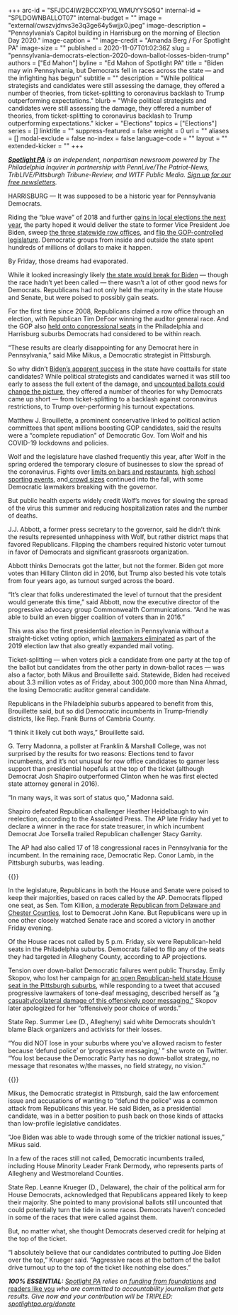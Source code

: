 +++
arc-id = "SFJDC4IW2BCCXPYXLWMUYYSQ5Q"
internal-id = "SPLDOWNBALLOT07"
internal-budget = ""
image = "external/cwszvjdnvs3e3q3ge64y5wjjx0.jpeg"
image-description = "Pennsylvania’s Capitol building in Harrisburg on the morning of Election Day 2020."
image-caption = ""
image-credit = "Amanda Berg / For Spotlight PA"
image-size = ""
published = 2020-11-07T01:02:36Z
slug = "pennsylvania-democrats-election-2020-down-ballot-losses-biden-trump"
authors = ["Ed Mahon"]
byline = "Ed Mahon of Spotlight PA"
title = "Biden may win Pennsylvania, but Democrats fell in races across the state — and the infighting has begun"
subtitle = ""
description = "While political strategists and candidates were still assessing the damage, they offered a number of theories, from ticket-splitting to coronavirus backlash to Trump outperforming expectations."
blurb = "While political strategists and candidates were still assessing the damage, they offered a number of theories, from ticket-splitting to coronavirus backlash to Trump outperforming expectations."
kicker = "Elections"
topics = ["Elections"]
series = []
linktitle = ""
suppress-featured = false
weight = 0
url = ""
aliases = []
modal-exclude = false
no-index = false
language-code = ""
layout = ""
extended-kicker = ""
+++

<a href="https://www.spotlightpa.org/"><i><b>Spotlight PA</b></i></a><i> is an independent, nonpartisan newsroom powered by The Philadelphia Inquirer in partnership with PennLive/The Patriot-News, TribLIVE/Pittsburgh Tribune-Review, and WITF Public Media. </i><a href="https://www.spotlightpa.org/newsletters"><i>Sign up for our free newsletters</i></a><i>.</i>

HARRISBURG — It was supposed to be a historic year for Pennsylvania Democrats.

Riding the “blue wave” of 2018 and further <a href="https://www.inquirer.com/news/pennsylvania-2019-election-results-20191106.html" target=_blank>gains in local elections the next year</a>, the party hoped it would deliver the state to former Vice President Joe Biden, sweep <a href="https://www.inquirer.com/politics/election/pennsylvania-row-offices-attorney-general-auditor-treasurer-20201031.html" target=_blank>the three statewide row offices</a>, and <a href="https://www.inquirer.com/politics/election/pennsylvania-state-house-senate-2020-election-20201026.html" target=_blank>flip the GOP-controlled legislature</a>. Democratic groups from inside and outside the state spent hundreds of millions of dollars to make it happen.

By Friday, those dreams had evaporated.

While it looked increasingly likely <a href="https://www.inquirer.com/politics/election/live/elections-2020-results-candidates-updates-news-pennsylvania-20201106.html#card-890981147" target=_blank>the state would break for Biden</a> — though the race hadn’t yet been called — there wasn’t a lot of other good news for Democrats. Republicans had not only held the majority in the state House and Senate, but were poised to possibly gain seats.

For the first time since 2008, Republicans claimed a row office through an election, with Republican Tim DeFoor winning the auditor general race. And the GOP also <a href="https://www.inquirer.com/politics/election/brian-fitzpatrick-christine-finello-1st-district-us-house-2020-pa-results-20201104.html" target=_blank>held onto congressional seats</a> in the Philadelphia and Harrisburg suburbs Democrats had considered to be within reach.

“These results are clearly disappointing for any Democrat here in Pennsylvania,” said Mike Mikus, a Democratic strategist in Pittsburgh.

<script src="https://www.spotlightpa.org/embed.js" async></script><div data-spl-embed-version="1" data-spl-src="https://www.spotlightpa.org/embeds/newsletter/"></div>

So why didn’t <a href="https://www.inquirer.com/news/2020-election-trump-biden-vote-count-pa-philly-results-20201105.html" target="_blank">Biden’s apparent success</a> in the state have coattails for state candidates? While political strategists and candidates warned it was still too early to assess the full extent of the damage, and <a href="https://www.inquirer.com/politics/election/spl/provisional-ballot-pennsylvania-counting-election-2020-20201106.html?outputType=amp" target="_blank">uncounted ballots could change the picture</a>, they offered a number of theories for why Democrats came up short — from ticket-splitting to a backlash against coronavirus restrictions, to Trump over-performing his turnout expectations.

Matthew J. Brouillette, a prominent conservative linked to political action committees that spent millions boosting GOP candidates, said the results were a “complete repudiation" of Democratic Gov. Tom Wolf and his COVID-19 lockdowns and policies.

Wolf and the legislature have clashed frequently this year, after Wolf in the spring ordered the temporary closure of businesses to slow the spread of the coronavirus. Fights over <a href="https://www.post-gazette.com/business/money/2020/10/21/Pennsylvania-House-governor-wolf-veto-coronavirus-restrictions-bars/stories/202010210114">limits on bars and restaurants</a>, <a href="https://www.pennlive.com/sports/2020/09/pa-house-falls-short-in-effort-to-override-gov-tom-wolfs-veto-of-high-schools-sports-bill.html">high school sporting events</a>, and<a href="https://apnews.com/article/virus-outbreak-donald-trump-pennsylvania-pittsburgh-tom-wolf-b458bed82c1b20cf77fdd89736687708"> crowd sizes</a> continued into the fall, with some Democratic lawmakers breaking with the governor.

But public health experts widely credit Wolf’s moves for slowing the spread of the virus this summer and reducing hospitalization rates and the number of deaths.

J.J. Abbott, a former press secretary to the governor, said he didn’t think the results represented unhappiness with Wolf, but rather district maps that favored Republicans. Flipping the chambers required historic voter turnout in favor of Democrats and significant grassroots organization.

Abbott thinks Democrats got the latter, but not the former. Biden got more votes than Hillary Clinton did in 2016, but Trump also bested his vote totals from four years ago, as turnout surged across the board.

“It’s clear that folks underestimated the level of turnout that the president would generate this time,” said Abbott, now the executive director of the progressive advocacy group Commonwealth Communications. “And he was able to build an even bigger coalition of voters than in 2016.”

This was also the first presidential election in Pennsylvania without a straight-ticket voting option, which <a href="https://www.inquirer.com/news/pennsylvania-straight-party-voting-20191112.html">lawmakers eliminated</a> as part of the 2019 election law that also greatly expanded mail voting.

Ticket-splitting — when voters pick a candidate from one party at the top of the ballot but candidates from the other party in down-ballot races — was also a factor, both Mikus and Brouillette said. Statewide, Biden had received about 3.3 million votes as of Friday, about 300,000 more than Nina Ahmad, the losing Democratic auditor general candidate.

Republicans in the Philadelphia suburbs appeared to benefit from this, Brouillette said, but so did Democratic incumbents in Trump-friendly districts, like Rep. Frank Burns of Cambria County.

“I think it likely cut both ways,” Brouillette said.

G. Terry Madonna, a pollster at Franklin &amp; Marshall College, was not surprised by the results for two reasons: Elections tend to favor incumbents, and it’s not unusual for row office candidates to garner less support than presidential hopefuls at the top of the ticket (although Democrat Josh Shapiro outperformed Clinton when he was first elected state attorney general in 2016).

“In many ways, it was sort of status quo,” Madonna said.

Shapiro defeated<b> </b>Republican challenger Heather Heidelbaugh to win reelection, according to the Associated Press. The AP late Friday had yet to declare a winner in the race for state treasurer, in which incumbent Democrat Joe Torsella trailed Republican challenger Stacy Garrity.

The AP had also called 17 of 18 congressional races in Pennsylvania for the incumbent. In the remaining race, Democratic Rep. Conor Lamb, in the Pittsburgh suburbs, was leading.

{{<picture src="external/sn5asjvj169hr34hcv3c6n142c.jpeg" description="Republican state Sen. Tom Killion campaigns in Aston, Pa., in August." caption="Republican state Sen. Tom Killion campaigns in Aston, Pa., in August." credit="JOSE F. MORENO / Philadelphia Inquirer">}} 

In the legislature, Republicans in both the House and Senate were poised to keep their majorities, based on races called by the AP. Democrats flipped one seat, as Sen. Tom Killion, <a href="https://www.inquirer.com/politics/pennsylvania/philadelphia-suburbs-republicans-trump-20200823.html" target=_blank>a moderate Republican from Delaware and Chester Counties</a>, lost to Democrat John Kane. But Republicans were up in one other closely watched Senate race and scored a victory in another Friday evening.

Of the House races not called by 5 p.m. Friday, six were Republican-held seats in the Philadelphia suburbs. Democrats failed to flip any of the seats they had targeted in Allegheny County, according to AP projections.

Tension over down-ballot Democratic failures went public Thursday. Emily Skopov, who lost her campaign for <a href="https://www.inquirer.com/politics/election/pittsburgh-pennsylania-suburbs-joe-biden-donald-trump-20200928.html" target=_blank>an open Republican-held state House seat in the Pittsburgh suburbs</a>, while responding to a tweet that accused progressive lawmakers of tone-deaf messaging, described herself as “<a href="https://twitter.com/EmilySkopovPA/status/1324461733650567171">a casualty/collateral damage of this offensively poor messaging.”</a> Skopov later apologized for her “offensively poor choice of words.”

State Rep. Summer Lee (D., Allegheny) said white Democrats shouldn’t blame Black organizers and activists for their losses.

“You did NOT lose in your suburbs where you’ve allowed racism to fester because ‘defund police’ or ‘progressive messaging,’ ” she wrote on Twitter. “You lost because the Democratic Party has no down-ballot strategy, no message that resonates w/the masses, no field strategy, no vision.”

{{<picture src="external/2n6ktw2h0mdd610j0qenyhjqjr.jpeg" description="Democratic state House candidate Emily Skopov in Allegheny County in September." caption="Democratic state House candidate Emily Skopov in Allegheny County in September." credit="TOM GRALISH / Philadelphia Inquirer">}} 

Mikus, the Democratic strategist in Pittsburgh, said the law enforcement issue and accusations of wanting to “defund the police” was a common attack from Republicans this year. He said Biden, as a presidential candidate, was in a better position to push back on those kinds of attacks than low-profile legislative candidates.

“Joe Biden was able to wade through some of the trickier national issues,” Mikus said.

In a few of the races still not called, Democratic incumbents trailed, including House Minority Leader Frank Dermody, who represents parts of Allegheny and Westmoreland Counties.

<script src="https://www.spotlightpa.org/embed.js" async></script><div data-spl-embed-version="1" data-spl-src="https://www.spotlightpa.org/embeds/donate/?teaser_text=Spotlight%20PA%20provides%20essential%2C%20public-service%20journalism%20about%20Pennsylvania%20thank%20to%20readers%20like%20you.%20For%20a%20limited%20time%2C%20become%20a%20member%20and%20your%20contribution%20will%20be%20TRIPLED.&cta_text=YES%2C%20TRIPLE%20MY%20GIFT&eyebrow_text=BECOME%20A%20MEMBER"></div>

State Rep. Leanne Krueger (D., Delaware), the chair of the political arm for House Democrats, acknowledged that Republicans appeared likely to keep their majority. She pointed to many provisional ballots still uncounted that could potentially turn the tide in some races.<b> </b>Democrats haven’t conceded in some of the races that were called against them.

But, no matter what, she thought Democrats deserved credit for helping at the top of the ticket.

“I absolutely believe that our candidates contributed to putting Joe Biden over the top,” Krueger said. “Aggressive races at the bottom of the ballot drive turnout up to the top of the ticket like nothing else does.”

<i><b>100% ESSENTIAL:</b></i><i> </i><a href="https://www.spotlightpa.org/"><i>Spotlight PA</i></a><i> relies on</i><a href="https://www.spotlightpa.org/support"><i> funding from foundations</i></a><i> </i><a href="https://www.spotlightpa.org/support">and readers like you</a><i> who are committed to accountability journalism that gets results. Give now and your contribution will be TRIPLED: </i><a href="http://spotlightpa.org/donate"><i>spotlightpa.org/donate</i></a>
